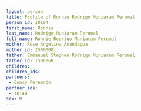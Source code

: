 ```yaml
---
layout: person
title: Profile of Ronnie Rodrigo Muniaram Perumal
person_id: I0104
first_name: Ronnie
last_name: Rodrigo Muniaram Perumal
full_name: Ronnie Rodrigo Muniaram Perumal
mother: Rose Angelina Anandappa
mother_id: I500008
father: Emmanuel Stephen Rodrigo Muniaram Perumal
father_id: I500068
children:
children_ids:
partners:
 - Concy Fernando
partner_ids:
 - I0140
sex: M
---
```


